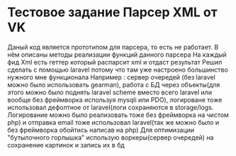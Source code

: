# Тестовое задание Парсер XML от VK
Даный код является прототипом для парсера, то есть не работает.
В нём описаны методы реализации функций данного парсера
На каждый фид Xml есть геттер который распарсит xml и отдаст результат
Решил сделать с помощью laravel потому что там уже настроено большинство нужного мне функционала
Например :
сервер очередей (без laravel можно было использовать gearman),
работа с БД через объекты(для этого можно было поднять laravel scheme вместо всего laravel или вообще без фреймворка используя mysqli или PDO),
логироване тоже использовал дефолтное от laravel(логи сохраняются в storage/logs. Логирование можно было реализовать тоже без фреймворка на чистом php)
и отправка email тоже использовал laravel(так же можно было и без фреймворка обойтись написав на php)
Для оптимизации "бутылочного горлышка" использую воркеры(сервер очередей) на сохранение картинок и запись их в бд
